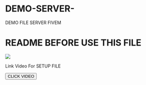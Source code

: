 # DEMO-SERVER-
DEMO FILE SERVER FIVEM 

<h1>README BEFORE USE THIS FILE</h1>
<img src="https://i.ytimg.com/an_webp/9P7JmsQdcQU/mqdefault_6s.webp?du=3000&sqp=CJO55pwG&rs=AOn4CLBScyEtHB0oCTmL2Rzr7agCCVtYoA"></img>
<p>Link Video For SETUP FILE</p>
 <button onclick="https://www.youtube.com/watch?v=9P7JmsQdcQU&t=134s&ab_channel=KatFenzy">
      CLICK VIDEO 
    </button>

